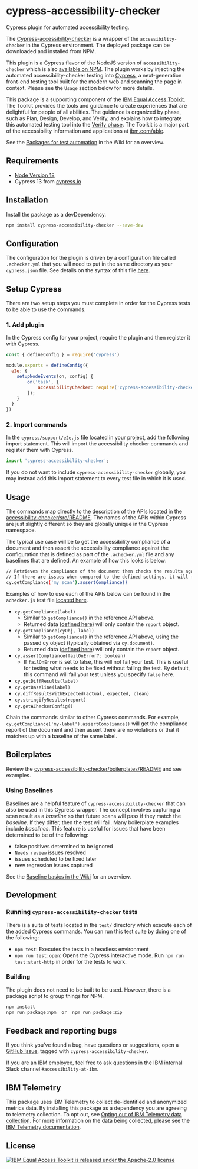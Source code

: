 # cypress-accessibility-checker

Cypress plugin for automated accessibility testing.

The [Cypress-accessibility-checker](https://www.npmjs.com/package/cypress-accessibility-checker) is a wrapper of the `accessibility-checker` in the Cypress environment.
The deployed package can be downloaded and installed from NPM.

This plugin is a Cypress flavor of the NodeJS version of `accessibility-checker` which is also [available on NPM](https://www.npmjs.com/package/accessibility-checker).
The plugin works by injecting the automated accessibility-checker testing into [Cypress](https://docs.cypress.io/guides/overview/why-cypress), a next-generation front-end testing tool built for the modern web and scanning the page in context. 
Please see the `Usage` section below for more details.

This package is a supporting component of the [IBM Equal Access Toolkit](https://ibm.com/able/toolkit).
The Toolkit provides the tools and guidance to create experiences that are delightful for people of all abilities.
The guidance is organized by phase, such as Plan, Design, Develop, and Verify, and explains how to integrate this automated testing tool into the [Verify phase](https://www.ibm.com/able/toolkit/verify/overview).
The Toolkit is a major part of the accessibility information and applications at [ibm.com/able](https://ibm.com/able/).

See the [Packages for test automation](https://github.com/IBMa/equal-access/wiki#packages-for-test-automation) in the Wiki for an overview.

## Requirements

* [Node Version 18](https://nodejs.org/en/download/)
* Cypress 13 from [cypress.io](https://www.cypress.io/)

## Installation

Install the package as a devDependency.

```bash
npm install cypress-accessibility-checker --save-dev
```

## Configuration

The configuration for the plugin is driven by a configuration file called `.achecker.yml` that you will need to put in the same directory as your `cypress.json` file. See details on the syntax of this file [here](https://github.com/IBMa/equal-access/blob/master/accessibility-checker/src/README.md#configuring-accessibility-checker).

## Setup Cypress

There are two setup steps you must complete in order for the Cypress tests to be able to use the commands.

### 1. Add plugin

In the Cypress config for your project, require the plugin and then register it with Cypress.

```js
const { defineConfig } = require('cypress')

module.exports = defineConfig({
  e2e: {
    setupNodeEvents(on, config) {
        on('task', {
            accessibilityChecker: require('cypress-accessibility-checker/plugin')
        });
    }
  }
})
```

### 2. Import commands

In the `cypress/support/e2e.js` file located in your project, add the following import statement. This will import the accessibility checker commands and register them with Cypress.

```js
import 'cypress-accessibility-checker';
```

If you do not want to include `cypress-accessibility-checker` globally, you may instead add this import statement to every test file in which it is used.

## Usage

The commands map directly to the description of the APIs located in the  [accessibility-checker/src/README](https://github.com/IBMa/equal-access/blob/master/accessibility-checker/src/README.md). The names of the APIs within Cypress are just slightly different so they are globally unique in the Cypress namespace.

The typical use case will be to get the accessibility compliance of a document and then assert the accessibility compliance against the configuration that is defined as part of the `.achecker.yml` file and any baselines that are defined. An example of how this looks is below:

```bash
// Retrieves the compliance of the document then checks the results against the defined settings.
// If there are issues when compared to the defined settings, it will fail the Cypress test.
cy.getCompliance('my scan').assertCompliance()
```

Examples of how to use each of the APIs below can be found in the `achecker.js` test file [located here](https://github.com/IBMa/equal-access/blob/master/cypress-accessibility-checker/test/cypress/e2e/achecker.cy.js).

- `cy.getCompliance(label)`
  - Similar to `getCompliance()` in the reference API above.
  - Returned data ([defined here](https://www.npmjs.com/package/accessibility-checker#async-acheckergetcompliance-content--label--string)) will only contain the `report` object.
- `cy.getCompliance(cyObj, label)`
  - Similar to `getCompliance()` in the reference API above, using the passed cy object (typically obtained via `cy.document`).
  - Returned data ([defined here](https://www.npmjs.com/package/accessibility-checker#async-acheckergetcompliance-content--label--string)) will only contain the `report` object.
- `cy.assertCompliance(failOnError?: boolean)`
  - If `failOnError` is set to false, this will not fail your test. This is useful for testing what needs to be fixed without failing the test. By default, this command will fail your test unless you specify `false` here.
- `cy.getDiffResults(label)`
- `cy.getBaseline(label)`
- `cy.diffResultsWithExpected(actual, expected, clean)`
- `cy.stringifyResults(report)`
- `cy.getACheckerConfig()`

Chain the commands similar to other Cypress commands. For example, `cy.getCompliance('my-label').assertCompliance()` will get the compliance report of the document and then assert there are no violations or that it matches up with a baseline of the same label.

## Boilerplates

Review the [cypress-accessibility-checker/boilerplates/README](boilerplates/README.md) and see examples.

### Using Baselines

Baselines are a helpful feature of `cypress-accessibility-checker` that can also be used in this Cypress wrapper. The concept involves capturing a scan result as a _baseline_ so that future scans will pass if they match the _baseline_. If they differ, then the test will fail.
Many boilerplate examples include _baselines_.
This feature is useful for issues that have been determined to be of the following:

- false positives determined to be ignored
- `Needs review` issues resolved
- issues scheduled to be fixed later
- new regression issues captured

See the [Baseline basics in the Wiki](https://github.com/IBMa/equal-access/wiki#baseline-basics) for an overview.

## Development

### Running `cypress-accessibility-checker` tests

There is a suite of tests located in the `test/` directory which execute each of the added Cypress commands. You can run this test suite by doing one of the following:

* `npm test`: Executes the tests in a headless environment
* `npm run test:open`: Opens the Cypress interactive mode. Run `npm run test:start-http` in order for the tests to work.

### Building

The plugin does not need to be built to be used. However, there is a package script to group things for NPM.

```bash
npm install
npm run package:npm  or  npm run package:zip
```

## Feedback and reporting bugs

If you think you've found a bug, have questions or suggestions, open a [GitHub Issue](https://github.com/IBMa/equal-access/issues?q=is%3Aopen+is%3Aissue+label%3Acypress-accessibility-checker), tagged with `cypress-accessibility-checker`. 

If you are an IBM employee, feel free to ask questions in the IBM internal Slack channel `#accessibility-at-ibm`.

## IBM Telemetry

This package uses IBM Telemetry to collect de-identified and anonymized metrics data. By installing this package as a dependency you are agreeing to telemetry collection. To opt out, see [Opting out of IBM Telemetry data collection](https://github.com/ibm-telemetry/telemetry-js/tree/main#opting-out-of-ibm-telemetry-data-collection). For more information on the data being collected, please see the [IBM Telemetry documentation](https://github.com/ibm-telemetry/telemetry-js/tree/main#ibm-telemetry-collection-basics).

## License

[![IBM Equal Access Toolkit is released under the Apache-2.0 license](https://img.shields.io/badge/license-Apache--2.0-blue.svg)](./LICENSE)
